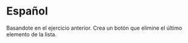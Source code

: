 # Español
Basandote en el ejercicio anterior. Crea un botón que elimine el último elemento de la lista.
